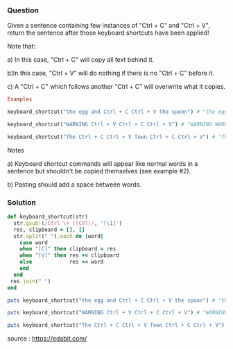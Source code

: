 ### Question

Given a sentence containing few instances of "Ctrl + C" and "Ctrl + V", return the sentence after those keyboard shortcuts have been applied! 

Note that:

a) In this case, "Ctrl + C" will copy all text behind it.

b)In this case, "Ctrl + V" will do nothing if there is no "Ctrl + C" before it.

c) A "Ctrl + C" which follows another "Ctrl + C" will overwrite what it copies.

```ruby
Examples

keyboard_shortcut("the egg and Ctrl + C Ctrl + V the spoon") # "the egg and the egg and the spoon"

keyboard_shortcut("WARNING Ctrl + V Ctrl + C Ctrl + V") # "WARNING WARNING"

keyboard_shortcut("The Ctrl + C Ctrl + V Town Ctrl + C Ctrl + V") # "The The Town The The Town"
```
Notes

a) Keyboard shortcut commands will appear like normal words in a sentence but shouldn't be copied themselves (see example #2).

b) Pasting should add a space between words.

### Solution
```ruby
def keyboard_shortcut(str)
  str.gsub!(/Ctrl \+ ([CV])/, '[\1]')
  res, clipboard = [], []
  str.split(" ").each do |word|
    case word
    when "[C]" then clipboard = res
    when "[V]" then res += clipboard
    else            res << word
    end
  end
 res.join(" ")
end

puts keyboard_shortcut("the egg and Ctrl + C Ctrl + V the spoon") # "the egg and the egg and the spoon"

puts keyboard_shortcut("WARNING Ctrl + V Ctrl + C Ctrl + V") # "WARNING WARNING"

puts keyboard_shortcut("The Ctrl + C Ctrl + V Town Ctrl + C Ctrl + V") # "The The Town The The Town"

```
source : https://edabit.com/